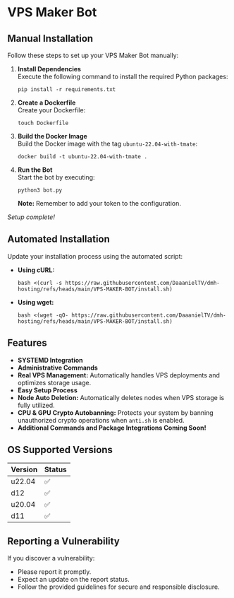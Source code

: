 # VPS Maker Bot

## Manual Installation

Follow these steps to set up your VPS Maker Bot manually:

1. **Install Dependencies**  
    Execute the following command to install the required Python packages:
    ```
    pip install -r requirements.txt
    ```

2. **Create a Dockerfile**  
    Create your Dockerfile:
    ```
    touch Dockerfile
    ```

3. **Build the Docker Image**  
    Build the Docker image with the tag `ubuntu-22.04-with-tmate`:
    ```
    docker build -t ubuntu-22.04-with-tmate .
    ```

4. **Run the Bot**  
    Start the bot by executing:
    ```
    python3 bot.py
    ```
    **Note:** Remember to add your token to the configuration.

*Setup complete!*

## Automated Installation

Update your installation process using the automated script:

- **Using cURL:**
  ```
  bash <(curl -s https://raw.githubusercontent.com/DaaanielTV/dmh-hosting/refs/heads/main/VPS-MAKER-BOT/install.sh)
  ```

- **Using wget:**
  ```
  bash <(wget -qO- https://raw.githubusercontent.com/DaaanielTV/dmh-hosting/refs/heads/main/VPS-MAKER-BOT/install.sh)
  ```

## Features

- **SYSTEMD Integration**
- **Administrative Commands**
- **Real VPS Management:** Automatically handles VPS deployments and optimizes storage usage.
- **Easy Setup Process**
- **Node Auto Deletion:** Automatically deletes nodes when VPS storage is fully utilized.
- **CPU & GPU Crypto Autobanning:** Protects your system by banning unauthorized crypto operations when `anti.sh` is enabled.
- **Additional Commands and Package Integrations Coming Soon!**

## OS Supported Versions

| Version | Status               |
| ------- | -------------------- |
| u22.04  | :white_check_mark:   |
| d12     | :white_check_mark:   |
| u20.04  | :white_check_mark:   |
| d11     | :white_check_mark:   |

## Reporting a Vulnerability

If you discover a vulnerability:
- Please report it promptly.
- Expect an update on the report status.
- Follow the provided guidelines for secure and responsible disclosure.
  
